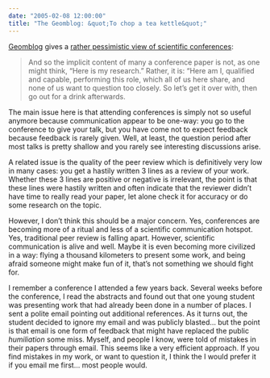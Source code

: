 ```yaml
---
date: "2005-02-08 12:00:00"
title: "The Geomblog: &quot;To chop a tea kettle&quot;"
---
```




[Geomblog](https://geomblog.blogspot.com/2005/02/to-chop-tea-kettle.html) gives a [rather pessimistic view of scientific conferences](https://geomblog.blogspot.com/2005/02/to-chop-tea-kettle.html):

>And so the implicit content of many a conference paper is not, as one might think, &ldquo;Here is my research.&rdquo; Rather, it is: &ldquo;Here am I, qualified and capable, performing this role, which all of us here share, and none of us want to question too closely. So let&rsquo;s get it over with, then go out for a drink afterwards.


The main issue here is that attending conferences is simply not so useful anymore because communication appear to be one-way: you go to the conference to give your talk, but you have come not to expect feedback because feedback is rarely given. Well, at least, the question period after most talks is pretty shallow and you rarely see interesting discussions arise.

A related issue is the quality of the peer review which is definitively very low in many cases: you get a hastily written 3 lines as a review of your work. Whether these 3 lines are positive or negative is irrelevant, the point is that these lines were hastily written and often indicate that the reviewer didn&rsquo;t have time to really read your paper, let alone check it for accuracy or do some research on the topic.

However, I don&rsquo;t think this should be a major concern. Yes, conferences are becoming more of a ritual and less of a scientific communication hotspot. Yes, traditional peer review is falling apart. However, scientific communication is alive and well. Maybe it is even becoming more civilized in a way: flying a thousand kilometers to present some work, and being afraid someone might make fun of it, that&rsquo;s not something we should fight for.

I remember a conference I attended a few years back. Several weeks before the conference, I read the abstracts and found out that one young student was presenting work that had already been done in a number of places. I sent a polite email pointing out additional references. As it turns out, the student decided to ignore my email and was publicly blasted&hellip; but the point is that email is one form of feedback that might have replaced the public <i>humiliation</i> some miss. Myself, and people I know, were told of mistakes in their papers through email. This seems like a very efficient approach. If you find mistakes in my work, or want to question it, I think the I would prefer it if you email me first&hellip; most people would.

